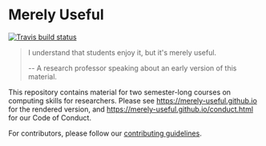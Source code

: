 # Merely Useful

<!-- badges: start -->
[![Travis build status](https://travis-ci.org/merely-useful/merely-useful.github.io.svg?branch=master)](https://travis-ci.org/merely-useful/merely-useful.github.io)
<!-- badges: end -->

> I understand that students enjoy it, but it's merely useful.
>
> -- A research professor speaking about an early version of this material.

This repository contains material for two semester-long courses on computing skills for researchers.
Please see <https://merely-useful.github.io> for the rendered version,
and <https://merely-useful.github.io/conduct.html> for our Code of Conduct.

For contributors, please follow our [contributing guidelines](.github/CONTRIBUTING.md).
